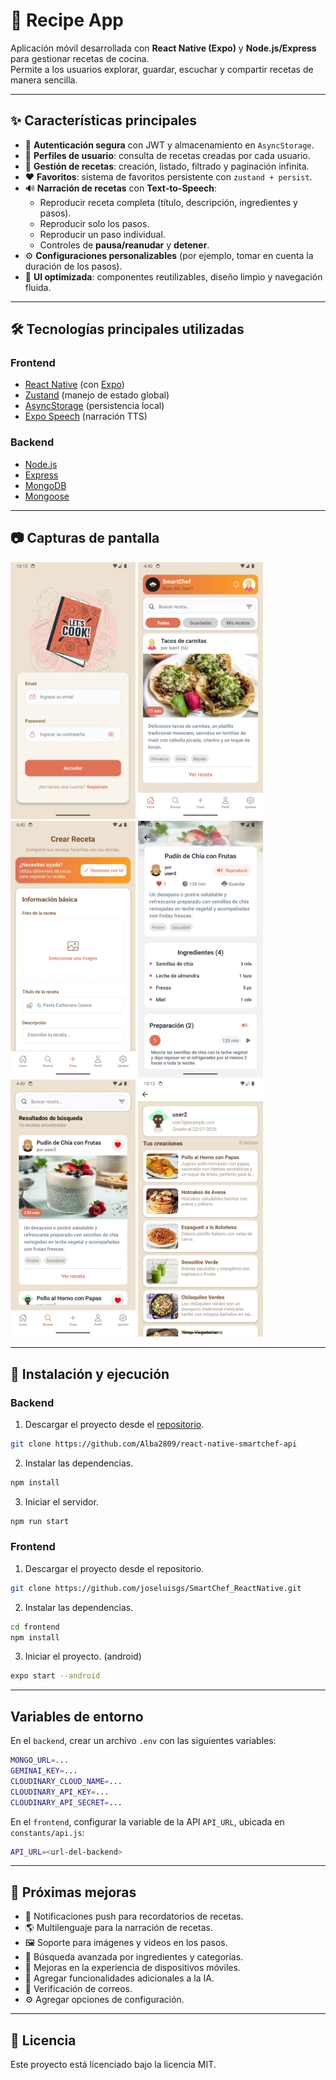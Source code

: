 # 🍳 Recipe App

Aplicación móvil desarrollada con **React Native (Expo)** y **Node.js/Express** para gestionar recetas de cocina.  
Permite a los usuarios explorar, guardar, escuchar y compartir recetas de manera sencilla.

---

## ✨ Características principales

- 🔐 **Autenticación segura** con JWT y almacenamiento en `AsyncStorage`.
- 👤 **Perfiles de usuario**: consulta de recetas creadas por cada usuario.
- 📑 **Gestión de recetas**: creación, listado, filtrado y paginación infinita.
- ❤️ **Favoritos**: sistema de favoritos persistente con `zustand + persist`.
- 🔊 **Narración de recetas** con **Text-to-Speech**:
  - Reproducir receta completa (título, descripción, ingredientes y pasos).
  - Reproducir solo los pasos.
  - Reproducir un paso individual.
  - Controles de **pausa/reanudar** y **detener**.
- ⚙️ **Configuraciones personalizables** (por ejemplo, tomar en cuenta la duración de los pasos).
- 📱 **UI optimizada**: componentes reutilizables, diseño limpio y navegación fluida.

---

## 🛠️ Tecnologías principales utilizadas

### Frontend

- [React Native](https://reactnative.dev/) (con [Expo](https://expo.dev/))
- [Zustand](https://github.com/pmndrs/zustand) (manejo de estado global)
- [AsyncStorage](https://react-native-async-storage.github.io/async-storage/) (persistencia local)
- [Expo Speech](https://docs.expo.dev/versions/latest/sdk/speech/) (narración TTS)

### Backend

- [Node.js](https://nodejs.org/)
- [Express](https://expressjs.com/)
- [MongoDB](https://www.mongodb.com/)
- [Mongoose](https://mongoosejs.com/)

---

## 📷 Capturas de pantalla

<img src="./assets/images/screenshots/Login.webp" width="200" /> <img src="./assets/images/screenshots/Home.webp" width="200" /> 
<img src="./assets/images/screenshots/Create.webp" width="200" /> <img src="./assets/images/screenshots/Details.webp" width="200" />
<img src="./assets/images/screenshots/Search.webp" width="200" /> <img src="./assets/images/screenshots/Profile.webp" width="200" />

---

## 🚀 Instalación y ejecución

### Backend

1. Descargar el proyecto desde el [repositorio](https://github.com/Alba2809/react-native-smartchef-api).

```bash
git clone https://github.com/Alba2809/react-native-smartchef-api
```

2. Instalar las dependencias.

```bash
npm install
```

3. Iniciar el servidor.

```bash
npm run start
```

### Frontend

1. Descargar el proyecto desde el repositorio.

```bash
git clone https://github.com/joseluisgs/SmartChef_ReactNative.git
```

2. Instalar las dependencias.

```bash
cd frontend
npm install
```

3. Iniciar el proyecto. (android)

```bash
expo start --android
```

---

## Variables de entorno

En el `backend`, crear un archivo `.env` con las siguientes variables:

```bash
MONGO_URL=...
GEMINAI_KEY=...
CLOUDINARY_CLOUD_NAME=...
CLOUDINARY_API_KEY=...
CLOUDINARY_API_SECRET=...
```

En el `frontend`, configurar la variable de la API `API_URL`, ubicada en `constants/api.js`:

```bash
API_URL=<url-del-backend>
```

---

## 📌 Próximas mejoras

- 📲 Notificaciones push para recordatorios de recetas.
- 🌎 Multilenguaje para la narración de recetas.
- 🖼️ Soporte para imágenes y videos en los pasos.
- 🔎 Búsqueda avanzada por ingredientes y categorías.
- 📱 Mejoras en la experiencia de dispositivos móviles.
- 🤖 Agregar funcionalidades adicionales a la IA.
- 📝 Verificación de correos.
- ⚙️ Agregar opciones de configuración.

---

## 📝 Licencia

Este proyecto está licenciado bajo la licencia MIT.
